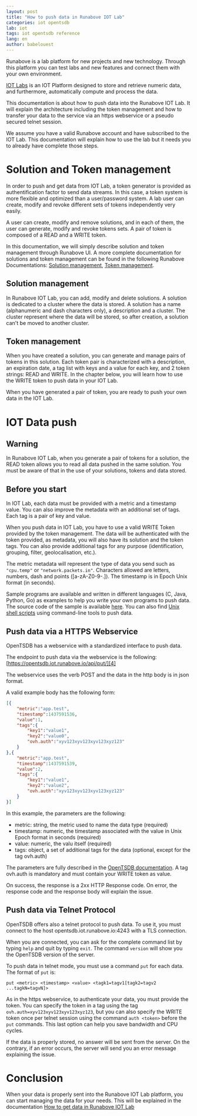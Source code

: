 ```yaml
---
layout: post
title: "How to push data in Runabove IOT Lab"
categories: iot opentsdb
lab: iot
tags: iot opentsdb reference
lang: en
author: babelouest
---
```


Runabove is a lab platform for new projects and new technology. Through this platform you can test labs and new features and connect them with your own environment.

[IOT Labs][1] is an IOT Platform designed to store and retrieve numeric data, and furthermore, automatically compute and process the data.

This documentation is about how to push data into the Runabove IOT Lab. It will explain the architecture including the token management and how to transfer your data to the service via an https webservice or a pseudo secured telnet session.

We assume you have a valid Runabove account and have subscribed to the IOT Lab. This documentation will explain how to use the lab but it needs you to already have complete those steps.

# Solution and Token management

In order to push and get data from IOT Lab, a token generator is provided as authentification factor to send data streams. In this case, a token system is more flexible and optimized than a user/password system. A lab user can create, modify and revoke different sets of tokens independently very easily.

A user can create, modify and remove solutions, and in each of them, the user can generate, modify and revoke tokens sets. A pair of token is composed of a READ and a WRITE token.

In this documentation, we will simply describe solution and token management through Runabove UI. A more complete documentation for solutions and token management can be found in the following Runabove Documentations: [Solution management][7], [Token management][8].

## Solution management

In Runabove IOT Lab, you can add, modify and delete solutions. A solution is dedicated to a cluster where the data is stored. A solution has a name (alphanumeric and dash characters only), a description and a cluster. The cluster represent where the data will be stored, so after creation, a solution can't be moved to another cluster.

## Token management

When you have created a solution, you can generate and manage pairs of tokens in this solution. Each token pair is characterized with a description, an expiration date, a tag list with keys and a value for each key, and 2 token strings: READ and WRITE. In the chapter below, you will learn how to use the WRITE token to push data in your IOT Lab.

When you have generated a pair of token, you are ready to push your own data in the IOT Lab.

# IOT Data push

## Warning

In Runabove IOT Lab, when you generate a pair of tokens for a solution, the READ token allows you to read all data pushed in the same solution. You must be aware of that in the use of your solutions, tokens and data stored.

## Before you start

In IOT Lab, each data must be provided with a metric and a timestamp value. You can also improve the metadata with an additional set of tags. Each tag is a pair of key and value.

When you push data in IOT Lab, you have to use a valid WRITE Token provided by the token management. The data will be authenticated with the token provided, as metadata, you will also have its solution and the token tags. You can also provide additional tags for any purpose (identification, grouping, filter, geolocalisation, etc.).

The metric metadata will represent the type of data you send such as `"cpu.temp"` or `"network.packets.in"`. Characters allowed are letters, numbers, dash and points ([a-zA-Z0-9-.]). The timestamp is in Epoch Unix format (in seconds).

Sample programs are available and written in different languages (C, Java, Python, Go) as examples to help you write your own programs to push data. The source code of the sample is available [here][5]. You can also find [Unix shell scripts][6] using command-line tools to push data.

## Push data via a HTTPS Webservice

OpenTSDB has a webservice with a standardized interface to push data.

The endpoint to push data via the webservice is the following: [https://opentsdb.iot.runabove.io/api/put/][4]

The webservice uses the verb POST and the data in the http body is in json format.

A valid example body has the following form:

```json
[{
	"metric":"app.test",
	"timestamp":1437591536,
	"value":1,
	"tags":{
		"key1":"value1",
		"key2":"value0",
		"ovh.auth":"xyv123xyv123xyv123xyz123"
	}
},{
	"metric":"app.test",
	"timestamp":1437591539,
	"value":2,
	"tags":{
		"key1":"value1",
		"key2":"value2",
		"ovh.auth":"xyv123xyv123xyv123xyz123"
	}
}]
```

In this example, the parameters are the following:

- metric: string, the metric used to name the data type (required)
- timestamp: numeric, the timestamp associated with the value in Unix Epoch format in seconds (required)
- value: numeric, the valu itself (required)
- tags: object, a set of additional tags for the data (optional, except for the tag ovh.auth)

The parameters are fully described in the [OpenTSDB documentation][2]. A tag ovh.auth is mandatory and must contain your WRITE token as value.

On success, the response is a 2xx HTTP Response code. On error, the response code and the response body will explain the issue.

## Push data via Telnet Protocol

OpenTSDB offers also a telnet protocol to push data. To use it, you must connect to the host opentsdb.iot.runabove.io:4243 with a TLS connection.

When you are connected, you can ask for the complete command list by typing `help` and quit by typing `exit`. The command `version` will show you the OpenTSDB version of the server.

To push data in telnet mode, you must use a command `put` for each data. The format of `put` is:

`put <metric> <timestamp> <value> <tagk1=tagv1[tagk2=tagv2 ...tagkN=tagvN]>`

As in the https webservice, to authenticate your data, you must provide the token. You can specify the token in a tag using the tag `ovh.auth=xyv123xyv123xyv123xyz123`, but you can also specify the WRITE token once per telnet session using the command `auth <token>` before the `put` commands. This last option can help you save bandwidth and CPU cycles.

If the data is properly stored, no answer will be sent from the server. On the contrary, if an error occurs, the server will send you an error message explaining the issue.

# Conclusion

When your data is properly sent into the Runabove IOT Lab platform, you can start managing the data for your needs. This will be explained in the documentation [How to get data in Runabove IOT Lab][3]

  [1]: https://runabove.com/iot/
  [2]: http://opentsdb.net/docs/build/html/api_http/put.html
  [3]: iot-documentation-how-to-get-data-in-runabove-iot-lab.html
  [4]: https://opentsdb.iot.runabove.io/api/put/
  [5]: http://url.to.sample.code.source/
  [6]: http://url.to.sample.shell.scripts/
  [7]: how-to-create-new-solutions.html
  [8]: how-to-manage-tokens.html
